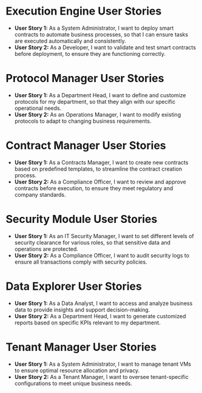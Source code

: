 # Execution Engine User Stories  
  
- **User Story 1:** As a System Administrator, I want to deploy smart contracts to automate business processes, so that I can ensure tasks are executed automatically and consistently.  
- **User Story 2:** As a Developer, I want to validate and test smart contracts before deployment, to ensure they are functioning correctly.  

# Protocol Manager User Stories  
  
- **User Story 1:** As a Department Head, I want to define and customize protocols for my department, so that they align with our specific operational needs.  
- **User Story 2:** As an Operations Manager, I want to modify existing protocols to adapt to changing business requirements.  

# Contract Manager User Stories  
  
- **User Story 1:** As a Contracts Manager, I want to create new contracts based on predefined templates, to streamline the contract creation process.  
- **User Story 2:** As a Compliance Officer, I want to review and approve contracts before execution, to ensure they meet regulatory and company standards.  

# Security Module User Stories  
  
- **User Story 1:** As an IT Security Manager, I want to set different levels of security clearance for various roles, so that sensitive data and operations are protected.  
- **User Story 2:** As a Compliance Officer, I want to audit security logs to ensure all transactions comply with security policies.  

# Data Explorer User Stories  
  
- **User Story 1:** As a Data Analyst, I want to access and analyze business data to provide insights and support decision-making.  
- **User Story 2:** As a Department Head, I want to generate customized reports based on specific KPIs relevant to my department.  

# Tenant Manager User Stories  
  
- **User Story 1:** As a System Administrator, I want to manage tenant VMs to ensure optimal resource allocation and privacy.  
- **User Story 2:** As a Tenant Manager, I want to oversee tenant-specific configurations to meet unique business needs.  

